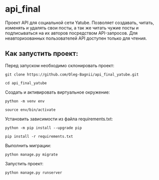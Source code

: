 # api_final
Проект API для социальной сети Yatube.
Позволяет создавать, читать, изменять и удалять свои посты, а так же читать чужие посты и подписываться на их авторов посредством API-запросов.
Для неавторизованных пользователей API доступен только для чтения.
## Как запустить проект:

Перед запуском необходимо склонировать проект:

```
git clone https://github.com/Oleg-Bagnii/api_final_yatube.git
```

```
cd api_final_yatube
```

Cоздать и активировать виртуальное окружение:

```
python -m venv env
```

```
source env/bin/activate
```

Установить зависимости из файла requirements.txt:

```
python -m pip install --upgrade pip
```

```
pip install -r requirements.txt
```

Выполнить миграции:

```
python manage.py migrate
```

Запустить проект:

```
python manage.py runserver
```
